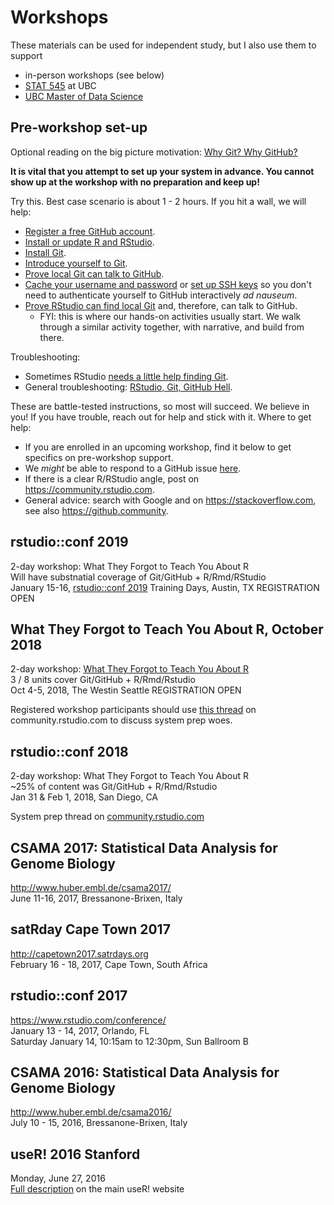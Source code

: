 # Workshops

These materials can be used for independent study, but I also use them to support

  * in-person workshops (see below)
  * [STAT 545](http://stat545.com) at UBC
  * [UBC Master of Data Science](http://masterdatascience.science.ubc.ca)

## Pre-workshop set-up

Optional reading on the big picture motivation: [Why Git? Why GitHub?](#big-picture)

**It is vital that you attempt to set up your system in advance. You cannot show up at the workshop with no preparation and keep up!**

Try this. Best case scenario is about 1 - 2 hours. If you hit a wall, we will help:

  * [Register a free GitHub account](#github-acct).
  * [Install or update R and RStudio](#install-r-rstudio).
  * [Install Git](#install-git).
  * [Introduce yourself to Git](#hello-git).
  * [Prove local Git can talk to GitHub](#push-pull-github).
  * [Cache your username and password](#credential-caching) or [set up SSH keys](#ssh-keys) so you don't need to authenticate yourself to GitHub interactively *ad nauseum*.
  * [Prove RStudio can find local Git](#rstudio-git-github) and, therefore, can talk to GitHub.
    - FYI: this is where our hands-on activities usually start. We walk through a similar activity together, with narrative, and build from there.

Troubleshooting:

  * Sometimes RStudio [needs a little help finding Git](#rstudio-see-git).
  * General troubleshooting: [RStudio, Git, GitHub Hell](#troubleshooting).

These are battle-tested instructions, so most will succeed. We believe in you! If you have trouble, reach out for help and stick with it. Where to get help:

  * If you are enrolled in an upcoming workshop, find it below to get specifics on pre-workshop support.
  * We *might* be able to respond to a GitHub issue [here](https://github.com/jennybc/happy-git-with-r/issues).
  * If there is a clear R/RStudio angle, post on <https://community.rstudio.com>.
  * General advice: search with Google and on <https://stackoverflow.com>, see also <https://github.community>.

## rstudio::conf 2019

2-day workshop: What They Forgot to Teach You About R  
Will have substnatial coverage of Git/GitHub + R/Rmd/RStudio  
January 15-16, [rstudio::conf 2019](https://www.rstudio.com/conference/) Training Days, Austin, TX REGISTRATION OPEN

## What They Forgot to Teach You About R, October 2018

2-day workshop: [What They Forgot to Teach You About R](https://whattheyforgot.org/index.html#seattle-2018-october-4-5)  
3 / 8 units cover Git/GitHub + R/Rmd/Rstudio  
Oct 4-5, 2018, The Westin Seattle REGISTRATION OPEN

Registered workshop participants should use [this thread](https://community.rstudio.com/t/what-they-forgot-to-teach-you-seattle-oct-2018-system-setup/15287) on community.rstudio.com to discuss system prep woes.

## rstudio::conf 2018

2-day workshop: What They Forgot to Teach You About R  
~25% of content was Git/GitHub + R/Rmd/Rstudio  
Jan 31 & Feb 1, 2018, San Diego, CA

System prep thread on [community.rstudio.com](https://community.rstudio.com/t/what-they-forgot-to-teach-you-system-setup/4339?u=jennybryan)

## CSAMA 2017: Statistical Data Analysis for Genome Biology

<http://www.huber.embl.de/csama2017/>  
June 11-16, 2017, Bressanone-Brixen, Italy  

## satRday Cape Town 2017

<http://capetown2017.satrdays.org>  
February 16 - 18, 2017, Cape Town, South Africa

## rstudio::conf 2017

<https://www.rstudio.com/conference/>  
January 13 - 14, 2017, Orlando, FL  
Saturday January 14, 10:15am to 12:30pm, Sun Ballroom B

## CSAMA 2016: Statistical Data Analysis for Genome Biology

<http://www.huber.embl.de/csama2016/>  
July 10 - 15, 2016, Bressanone-Brixen, Italy  

## useR! 2016 Stanford

Monday, June 27, 2016  
[Full description](http://user2016.org/tutorials/01.html) on the main useR! website  
